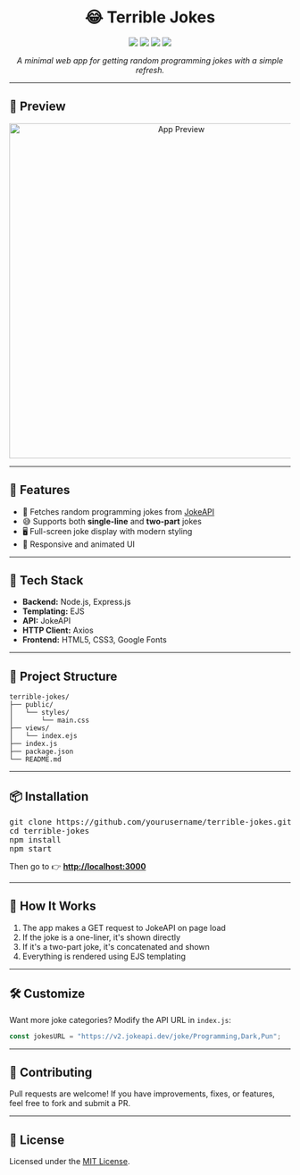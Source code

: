 <h1 align="center">😂 Terrible Jokes</h1>

<p align="center">
  <img src="https://img.shields.io/badge/Node.js-339933?style=for-the-badge&logo=nodedotjs&logoColor=white"/>
  <img src="https://img.shields.io/badge/Express.js-000000?style=for-the-badge&logo=express&logoColor=white"/>
  <img src="https://img.shields.io/badge/EJS-303030?style=for-the-badge&logoColor=white"/>
  <img src="https://img.shields.io/badge/License-MIT-yellow.svg?style=for-the-badge"/>
</p>

<p align="center"><i>A minimal web app for getting random programming jokes with a simple refresh.</i></p>

---

<h2>📸 Preview</h2>

<p align="center">
  <img src="https://i.ibb.co/HLj6mMxY/Screenshot-2025-06-11-at-12-55-14.png" alt="App Preview" width="600"/>
</p>

---

<h2>🚀 Features</h2>

<ul>
  <li>🎲 Fetches random programming jokes from <a href="https://jokeapi.dev" target="_blank">JokeAPI</a></li>
  <li>😅 Supports both <b>single-line</b> and <b>two-part</b> jokes</li>
  <li>🖥️ Full-screen joke display with modern styling</li>
  <li>🎨 Responsive and animated UI</li>
</ul>

---

<h2>🧰 Tech Stack</h2>

<ul>
  <li><b>Backend:</b> Node.js, Express.js</li>
  <li><b>Templating:</b> EJS</li>
  <li><b>API:</b> JokeAPI</li>
  <li><b>HTTP Client:</b> Axios</li>
  <li><b>Frontend:</b> HTML5, CSS3, Google Fonts</li>
</ul>

---

<h2>📁 Project Structure</h2>

```
terrible-jokes/
├── public/
│   └── styles/
│       └── main.css
├── views/
│   └── index.ejs
├── index.js
├── package.json
└── README.md
```

---

<h2>📦 Installation</h2>

<pre>
git clone https://github.com/yourusername/terrible-jokes.git
cd terrible-jokes
npm install
npm start
</pre>

Then go to 👉 <b><a href="http://localhost:3000">http://localhost:3000</a></b>

---

<h2>🧪 How It Works</h2>

<ol>
  <li>The app makes a GET request to JokeAPI on page load</li>
  <li>If the joke is a one-liner, it's shown directly</li>
  <li>If it's a two-part joke, it's concatenated and shown</li>
  <li>Everything is rendered using EJS templating</li>
</ol>

---

<h2>🛠️ Customize</h2>

Want more joke categories? Modify the API URL in <code>index.js</code>:

```js
const jokesURL = "https://v2.jokeapi.dev/joke/Programming,Dark,Pun";
```

---

<h2>🤝 Contributing</h2>

Pull requests are welcome! If you have improvements, fixes, or features, feel free to fork and submit a PR.

---

<h2>📄 License</h2>

Licensed under the <a href="LICENSE">MIT License</a>.
